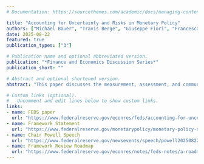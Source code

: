 ```yaml
---
# Documentation: https://sourcethemes.com/academic/docs/managing-content/

title: "Accounting for Uncertainty and Risks in Monetary Policy"
authors: ["Michael Bauer", "Travis Berge", "Giuseppe Fiori", "Francesca Loria", "Molin Zhong"]
date: 2025-08-22
featured: true
publication_types: ["3"]

# Publication name and optional abbreviated version.
publication: "*Finance and Economics Discussion Series*"
publication_short: ""

# Abstract and optional shortened version.
abstract: "This paper discusses the measurement, assessment, and communication of risks and uncertainty that are relevant for monetary policy. It provides a taxonomy of policy-relevant uncertainty related to the state and the structure of the economy, and the formation of expectations. A wide range of tools is available to assess and quantify uncertainty and the balance of risks. Qualitative assessments of uncertainty---in policy statements, minutes, and speeches---are the main tools to communicate uncertainty and the balance of risks across major central banks. However, the use of quantitative tools for such communications---including scenario analysis---is evolving, and so far no clear consensus has emerged for best practices."

# Custom links (optional).
#   Uncomment and edit lines below to show custom links.
links:
- name: FEDS paper
  url: "https://www.federalreserve.gov/econres/feds/accounting-for-uncertainty-and-risks-in-monetary-policy.htm"
- name: Framework Statement
  url: "https://www.federalreserve.gov/monetarypolicy/monetary-policy-strategy-tools-and-communications-statement-on-longer-run-goals-monetary-policy-strategy-2025.htm"
- name: Chair Powell Speech
  url: "https://www.federalreserve.gov/newsevents/speech/powell20250822a.htm"
- name: Framework Review Roadmap
  url: "https://www.federalreserve.gov/econres/notes/feds-notes/a-roadmap-for-the-federal-reserves-2025-review-of-Its-monetary-policy-framework-20250822.html"
---
```

